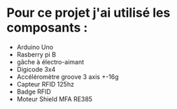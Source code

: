 # Pour ce projet j'ai utilisé les composants :
- Arduino Uno
- Rasberry pi B
- gâche à électro-aimant
- Digicode 3x4 
- Accéléromètre groove 3 axis +-16g 
- Capteur RFID 125hz
- Badge RFID
- Moteur Shield MFA RE385

